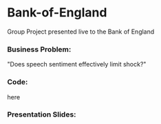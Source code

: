 # Bank-of-England
Group Project presented live to the Bank of England

### **Business Problem:** 
"Does speech sentiment effectively limit shock?"

### **Code:**  
here

### **Presentation Slides:**

